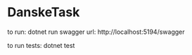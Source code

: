 # DanskeTask

to run: dotnet run
swagger url: http://localhost:5194/swagger

to run tests: dotnet test
